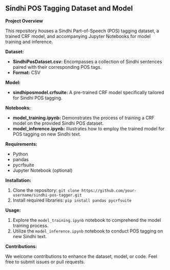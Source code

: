## Sindhi POS Tagging Dataset and Model

**Project Overview**

This repository houses a Sindhi Part-of-Speech (POS) tagging dataset, a trained CRF model, and accompanying Jupyter Notebooks for model training and inference.

**Dataset:**

* **SindhiPosDataset.csv:** Encompasses a collection of Sindhi sentences paired with their corresponding POS tags.
* **Format:** CSV

**Model:**

* **sindhiposmodel.crfsuite:** A pre-trained CRF model specifically tailored for Sindhi POS tagging.

**Notebooks:**

* **model_training.ipynb:** Demonstrates the process of training a CRF model on the provided Sindhi POS dataset.
* **model_inference.ipynb:** Illustrates how to employ the trained model for POS tagging on new Sindhi text.

**Requirements:**

* Python
* pandas
* pycrfsuite
* Jupyter Notebook (optional)

**Installation:**

1. Clone the repository: `git clone https://github.com/your-username/sindhi-pos-tagger.git`
2. Install required libraries: `pip install pandas pycrfsuite`

**Usage:**

1. Explore the `model_training.ipynb` notebook to comprehend the model training process.
2. Utilize the `model_inference.ipynb` notebook to conduct POS tagging on new Sindhi text.

**Contributions:**

We welcome contributions to enhance the dataset, model, or code. Feel free to submit issues or pull requests.

